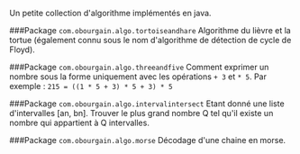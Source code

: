 Un petite collection d'algorithme implémentés en java.

###Package `com.obourgain.algo.tortoiseandhare`
Algorithme du lièvre et la tortue (également connu sous le nom d'algorithme de détection de cycle de Floyd).

###Package `com.obourgain.algo.threeandfive`
Comment exprimer un nombre sous la forme uniquement avec les opérations `+ 3` et `* 5`.
Par exemple : `215 = ((1 * 5 + 3) * 5 + 3) * 5`

###Package `com.obourgain.algo.intervalintersect`
Etant donné une liste d'intervalles [an, bn].
Trouver le plus grand nombre Q tel qu'il existe un nombre qui appartient à Q intervalles.

###Package `com.obourgain.algo.morse`
Décodage d'une chaine en morse.


